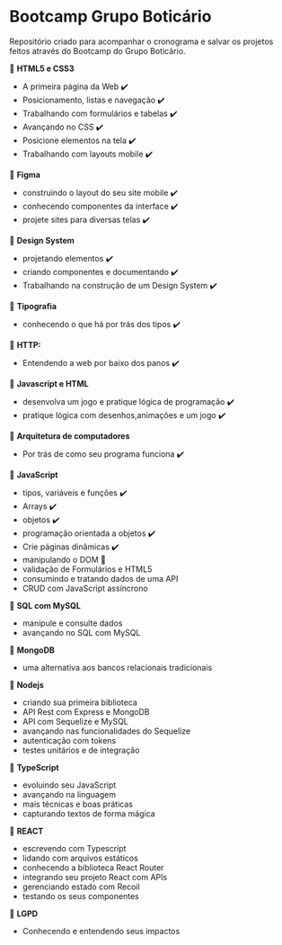 # Bootcamp Grupo Boticário

Repositório criado para acompanhar o cronograma e salvar os projetos feitos através do Bootcamp do Grupo Boticário.

:star2: **HTML5 e CSS3**

- A primeira página da Web :heavy_check_mark:
- Posicionamento, listas e navegação :heavy_check_mark:
- Trabalhando com formulários e tabelas :heavy_check_mark:
- Avançando no CSS :heavy_check_mark:
- Posicione elementos na tela :heavy_check_mark:
- Trabalhando com layouts mobile :heavy_check_mark:

:star2: **Figma**

- construindo o layout do seu site mobile :heavy_check_mark:
- conhecendo componentes da interface :heavy_check_mark:
- projete sites para diversas telas :heavy_check_mark:

:star2: **Design System**

- projetando elementos :heavy_check_mark:
- criando componentes e documentando :heavy_check_mark:
- Trabalhando na construção de um Design System :heavy_check_mark:

:star2: **Tipografia**

- conhecendo o que há por trás dos tipos :heavy_check_mark:

:star2: **HTTP:**

- Entendendo a web por baixo dos panos :heavy_check_mark:

:star2: **Javascript e HTML**

- desenvolva um jogo e pratique lógica de programação :heavy_check_mark:
- pratique lógica com desenhos,animações e um jogo :heavy_check_mark:

:star2: **Arquitetura de computadores**

- Por trás de como seu programa funciona :heavy_check_mark:

:star2: **JavaScript** 

- tipos, variáveis e funções :heavy_check_mark:
- Arrays :heavy_check_mark:
- objetos :heavy_check_mark:
- programação orientada a objetos :heavy_check_mark:
- Crie páginas dinâmicas :heavy_check_mark:
- manipulando o DOM :runner:
- validação de Formulários e HTML5
- consumindo e tratando dados de uma API
- CRUD com JavaScript assíncrono

:star2: **SQL com MySQL**

- manipule e consulte dados
- avançando no SQL com MySQL

:star2: **MongoDB**

- uma alternativa aos bancos relacionais tradicionais

:star2: **Nodejs**

- criando sua primeira biblioteca
- API Rest com Express e MongoDB
- API com Sequelize e MySQL
- avançando nas funcionalidades do Sequelize
- autenticação com tokens
- testes unitários e de integração

:star2: **TypeScript**

- evoluindo seu JavaScript
- avançando na linguagem
- mais técnicas e boas práticas
- capturando textos de forma mágica

:star2: **REACT**

- escrevendo com Typescript
- lidando com arquivos estáticos
- conhecendo a biblioteca React Router
- integrando seu projeto React com APIs
- gerenciando estado com Recoil
- testando os seus componentes

:star2: **LGPD**

- Conhecendo e entendendo seus impactos
